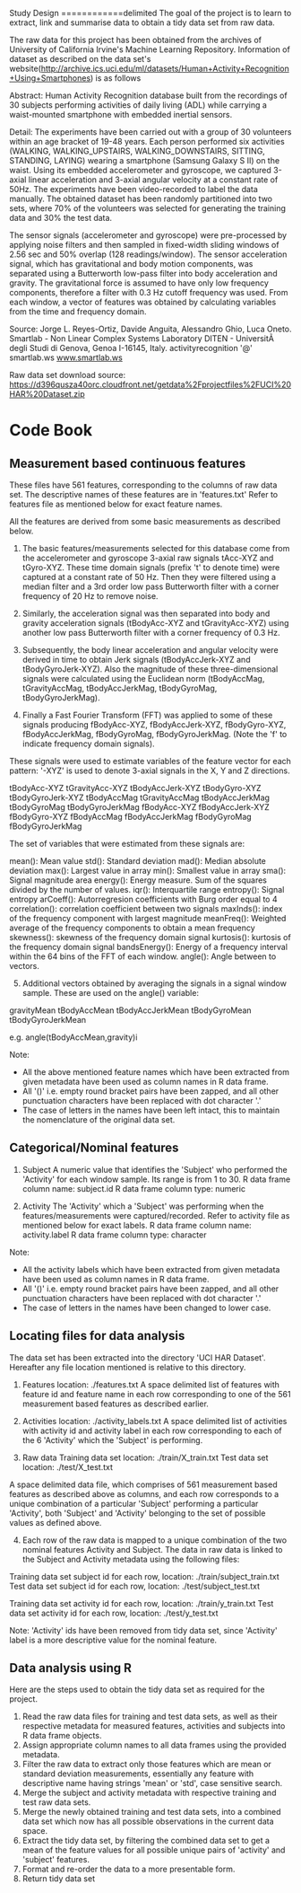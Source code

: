 Study Design
============delimited
The goal of the project is to learn to extract, link and summarise data to obtain a tidy data set from raw data.

The raw data for this project has been obtained from the archives of University of California Irvine's Machine Learning Repository.
Information of dataset as described on the data set's website(http://archive.ics.uci.edu/ml/datasets/Human+Activity+Recognition+Using+Smartphones) is as follows

Abstract:
Human Activity Recognition database built from the recordings of 30 subjects performing activities of daily living (ADL) while carrying a waist-mounted smartphone with embedded inertial sensors.

Detail:
The experiments have been carried out with a group of 30 volunteers within an age bracket of 19-48 years. Each person performed six activities (WALKING, WALKING_UPSTAIRS, WALKING_DOWNSTAIRS, SITTING, STANDING, LAYING) wearing a smartphone (Samsung Galaxy S II) on the waist. Using its embedded accelerometer and gyroscope, we captured 3-axial linear acceleration and 3-axial angular velocity at a constant rate of 50Hz. The experiments have been video-recorded to label the data manually. The obtained dataset has been randomly partitioned into two sets, where 70% of the volunteers was selected for generating the training data and 30% the test data. 

The sensor signals (accelerometer and gyroscope) were pre-processed by applying noise filters and then sampled in fixed-width sliding windows of 2.56 sec and 50% overlap (128 readings/window). The sensor acceleration signal, which has gravitational and body motion components, was separated using a Butterworth low-pass filter into body acceleration and gravity. The gravitational force is assumed to have only low frequency components, therefore a filter with 0.3 Hz cutoff frequency was used. From each window, a vector of features was obtained by calculating variables from the time and frequency domain.

Source:
Jorge L. Reyes-Ortiz, Davide Anguita, Alessandro Ghio, Luca Oneto. 
Smartlab - Non Linear Complex Systems Laboratory 
DITEN - UniversitÃ  degli Studi di Genova, Genoa I-16145, Italy. 
activityrecognition '@' smartlab.ws 
www.smartlab.ws

Raw data set download source:
https://d396qusza40orc.cloudfront.net/getdata%2Fprojectfiles%2FUCI%20HAR%20Dataset.zip


Code Book
=========

Measurement based continuous features
--------------------------
These files have 561 features, corresponding to the columns of raw data set. The descriptive names of these features are in 'features.txt'
Refer to features file as mentioned below for exact feature names.

All the features are derived from some basic measurements as described below.
1. The basic features/measurements selected for this database come from the accelerometer and gyroscope 3-axial raw signals tAcc-XYZ and tGyro-XYZ.
These time domain signals (prefix 't' to denote time) were captured at a constant rate of 50 Hz. Then they were filtered using a median filter and a 3rd order low pass Butterworth filter with a corner frequency of 20 Hz to remove noise.

2. Similarly, the acceleration signal was then separated into body and gravity acceleration signals (tBodyAcc-XYZ and tGravityAcc-XYZ) using another low pass Butterworth filter with a corner frequency of 0.3 Hz.

3. Subsequently, the body linear acceleration and angular velocity were derived in time to obtain Jerk signals (tBodyAccJerk-XYZ and tBodyGyroJerk-XYZ). Also the magnitude of these three-dimensional signals were calculated using the Euclidean norm (tBodyAccMag, tGravityAccMag, tBodyAccJerkMag, tBodyGyroMag, tBodyGyroJerkMag).

4. Finally a Fast Fourier Transform (FFT) was applied to some of these signals producing fBodyAcc-XYZ, fBodyAccJerk-XYZ, fBodyGyro-XYZ, fBodyAccJerkMag, fBodyGyroMag, fBodyGyroJerkMag. (Note the 'f' to indicate frequency domain signals).

These signals were used to estimate variables of the feature vector for each pattern:
'-XYZ' is used to denote 3-axial signals in the X, Y and Z directions.

tBodyAcc-XYZ
tGravityAcc-XYZ
tBodyAccJerk-XYZ
tBodyGyro-XYZ
tBodyGyroJerk-XYZ
tBodyAccMag
tGravityAccMag
tBodyAccJerkMag
tBodyGyroMag
tBodyGyroJerkMag
fBodyAcc-XYZ
fBodyAccJerk-XYZ
fBodyGyro-XYZ
fBodyAccMag
fBodyAccJerkMag
fBodyGyroMag
fBodyGyroJerkMag

The set of variables that were estimated from these signals are:

mean(): Mean value
std(): Standard deviation
mad(): Median absolute deviation
max(): Largest value in array
min(): Smallest value in array
sma(): Signal magnitude area
energy(): Energy measure. Sum of the squares divided by the number of values.
iqr(): Interquartile range
entropy(): Signal entropy
arCoeff(): Autorregresion coefficients with Burg order equal to 4
correlation(): correlation coefficient between two signals
maxInds(): index of the frequency component with largest magnitude
meanFreq(): Weighted average of the frequency components to obtain a mean frequency
skewness(): skewness of the frequency domain signal
kurtosis(): kurtosis of the frequency domain signal
bandsEnergy(): Energy of a frequency interval within the 64 bins of the FFT of each window.
angle(): Angle between to vectors.

5. Additional vectors obtained by averaging the signals in a signal window sample. These are used on the angle() variable:

gravityMean
tBodyAccMean
tBodyAccJerkMean
tBodyGyroMean
tBodyGyroJerkMean

e.g. angle(tBodyAccMean,gravity)i

Note:
- All the above mentioned feature names which have been extracted from given metadata have been used as column names in R data frame.
- All '()' i.e. empty round bracket pairs have been zapped, and all other punctuation characters have been replaced with dot character '.'
- The case of letters in the names have been left intact, this to maintain the nomenclature of the original data set.


Categorical/Nominal features
----------------

1. Subject
A numeric value that identifies the 'Subject' who performed the 'Activity' for each window sample. Its range is from 1 to 30.
R data frame column name: subject.id
R data frame column type: numeric

2. Activity
The 'Activity' which a 'Subject' was performing when the features/measurements were captured/recorded.
Refer to activity file as mentioned below for exact labels.
R data frame column name: activity.label
R data frame column type: character

Note:
- All the activity labels which have been extracted from given metadata have been used as column names in R data frame.
- All '()' i.e. empty round bracket pairs have been zapped, and all other punctuation characters have been replaced with dot character '.'
- The case of letters in the names have been changed to lower case.


Locating files for data analysis
--------------------------------
The data set has been extracted into the directory 'UCI HAR Dataset'.
Hereafter any file location mentioned is relative to this directory.

1. Features
location: ./features.txt
A space delimited list of features with feature id and feature name in each row corresponding to one of the 561 measurement based features as described earlier.

2. Activities
location: ./activity_labels.txt
A space delimited list of activities with activity id and activity label in each row corresponding to each of the 6 'Activity' which the 'Subject' is performing.

3. Raw data
Training data set location: ./train/X_train.txt
Test data set location: ./test/X_test.txt

A space delimited data file, which comprises of 561 measurement based features as described above as columns, and each row corresponds to a unique combination of a particular 'Subject' performing a particular 'Activity', both 'Subject' and 'Activity' belonging to the set of possible values as defined above.

4. Each row of the raw data is mapped to a unique combination of the two nominal features Activity and Subject.
The data in raw data is linked to the Subject and Activity metadata using the following files:

Training data set subject id for each row, location: ./train/subject_train.txt
Test data set subject id for each row, location: ./test/subject_test.txt

Training data set activity id for each row, location: ./train/y_train.txt
Test data set activity id for each row, location: ./test/y_test.txt

Note: 'Activity' ids have been removed from tidy data set, since 'Activity' label is a more descriptive value for the nominal feature.

Data analysis using R
---------------------

Here are the steps used to obtain the tidy data set as required for the project.

1. Read the raw data files for training and test data sets, as well as their respective metadata for measured features, activities and subjects into R data frame objects.
2. Assign appropriate column names to all data frames using the provided metadata.
3. Filter the raw data to extract only those features which are mean or standard deviation measurements, essentially any feature with descriptive name having strings 'mean' or 'std', case sensitive search.
4. Merge the subject and activity metadata with respective training and test raw data sets.
5. Merge the newly obtained training and test data sets, into a combined data set which now has all possible observations in the current data space.
6. Extract the tidy data set, by filtering the combined data set to get a mean of the feature values for all possible unique pairs of 'activity' and 'subject' features.
7. Format and re-order the data to a more presentable form.
8. Return tidy data set


